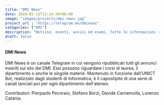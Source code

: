 ```yaml
---
title: "DMI News"
date: 2019-05-12T12:14:34+06:00
image: "images/projects/dmi-news.jpg"
project_url : "https://telegram.me/dminews"
categories: ["DMI"]
description: "Notizie, eventi, avvisi ed esami. Tutte le informazioni relative al DMI in un solo canale Telegram"
draft: false
---
```


#### DMI News

DMI News è un canale Telegram in cui vengono ripubblicati tutti gli annunci inseriti sul sito del DMI. Essi possono riguardare i corsi di laurea, il dipartimento o anche le singole materie. Mantenuto in funzione dall'UNICT Bot, realizzato dagli studenti di Informatica, è il capostipite di una serie di canali lanciati poi per ogni dipartimento dell'ateneo.

Contributori: Pierpaolo Pecoraio, Stefano Borzì, Davide Carnemolla, Lorenzo Catania.
